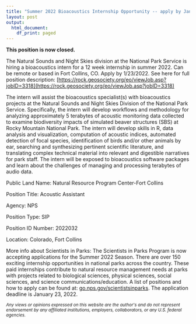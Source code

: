 ```yaml
---
title: "Summer 2022 Bioacoustics Internship Opportunity -- apply by Jan. 23, 2022"
layout: post
output:
  html_document:
    df_print: paged
---
```


**This position is now closed.**

The Natural Sounds and Night Skies division at the National Park Service is hiring a bioacoustics intern for a 12 week internship in summer 2022. Can be remote or based in Fort Collins, CO. Apply by 1/23/2022. See here for full position description: [https://rock.geosociety.org/eo/viewJob.asp?jobID=3318](https://rock.geosociety.org/eo/viewJob.asp?jobID=3318)

The intern will assist the bioacoustics specialist(s) with bioacoustics projects at the Natural Sounds and Night Skies Division of the National Park Service. Specifically, the intern will develop workflows and methodology for analyzing approximately 5 terabytes of acoustic monitoring data collected to examine biodiversity impacts of simulated beaver structures (SBS) at Rocky Mountain National Park. The intern will develop skills in R, data analysis and visualization, computation of acoustic indices, automated detection of focal species, identification of birds and/or other animals by ear, searching and synthesizing pertinent scientific literature, and translating complex technical material into relevant and digestible narratives for park staff. The intern will be exposed to bioacoustics software packages and learn about the challenges of managing and processing terabytes of audio data.

Public Land Name: Natural Resource Program Center-Fort Collins

Position Title: Acoustic Assistant

Agency: NPS

Position Type: SIP

Position ID Number: 2022032

Location: Colorado, Fort Collins


More info about Scientists in Parks: The Scientists in Parks Program is now accepting applications for the Summer 2022 Season. There are over 150 exciting internship opportunities in national parks across the country. These paid internships contribute to natural resource management needs at parks with projects related to biological sciences, physical sciences, social sciences, and science communications/education. A list of positions and how to apply can be found at: [go.nps.gov/scientistsinparks](go.nps.gov/scientistsinparks). The application deadline is January 23, 2022.


<sub> *Any views or opinions expressed on this website are the author's and do not represent endorsement by any affiliated institutions, employers, collaborators, or any U.S. federal agencies.* </sub>

